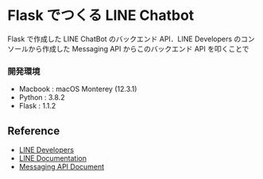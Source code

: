 # Flask でつくる LINE Chatbot

Flask で作成した LINE ChatBot のバックエンド API．LINE Developers のコンソールから作成した Messaging API からこのバックエンド API を叩くことで

### 開発環境

- Macbook : macOS Monterey (12.3.1)
- Python : 3.8.2
- Flask : 1.1.2

## Reference

- [LINE Developers](https://developers.line.biz/ja/)
- [LINE Documentation](https://developers.line.biz/en/docs/)
- [Messaging API Document](https://developers.line.biz/ja/docs/messaging-api/getting-started/)
